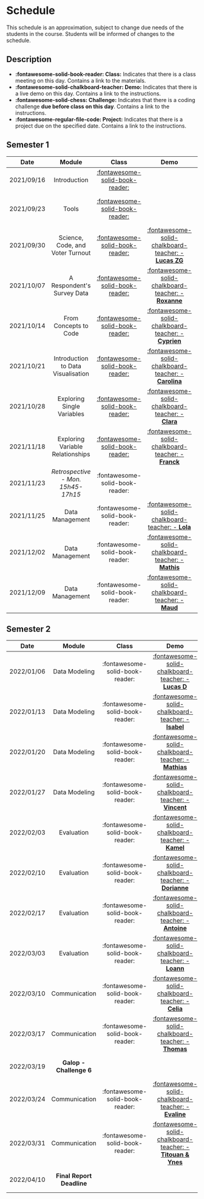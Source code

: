 # Schedule

This schedule is an approximation, subject to change due needs of the students in the course. Students will be informed of changes to the schedule.

## Description
- **:fontawesome-solid-book-reader: Class:** Indicates that there is a class meeting on this day. Contains a link to the materials.
- **:fontawesome-solid-chalkboard-teacher: Demo:** Indicates that there is a live demo on this day. Contains a link to the instructions.
- **:fontawesome-solid-chess: Challenge:** Indicates that there is a coding challenge **due before class on this day**. Contains a link to the instructions.
- **:fontawesome-regular-file-code: Project:** Indicates that there is a project due on the specified date. Contains a link to the instructions.

## Semester 1
<!-- TODO: REPLACE | 2021/10/21 | Introduction to data exploration   | [:fontawesome-solid-book-reader:](modules/programming-4.md)   | [:fontawesome-solid-chalkboard-teacher: - **Carolina**](activities/participation.md)       | [**:fontawesome-solid-chess: - C2**](https://colab.research.google.com/github/mickaeltemporao/itds/blob/main/materials/assignment-2.ipynb) | -->

| Date       | Module                                  | Class                                                       | Demo                                                                                 | Deadline                                                                                                                                   |
| :-:        | :-:                                     | :-:                                                         | :-:                                                                                  | :-:                                                                                                                                        |
| 2021/09/16 | Introduction                            | [:fontawesome-solid-book-reader:](modules/introduction.md)  |                                                                                      |                                                                                                                                            |
| 2021/09/23 | Tools                                   | [:fontawesome-solid-book-reader:](modules/tools.md)         |                                                                                      | [**:fontawesome-regular-paper-plane: Onboarding**](resources/onboarding.md)                                                                |
| 2021/09/30 | Science, Code, and Voter Turnout        | [:fontawesome-solid-book-reader:](modules/programming-1.md) | [:fontawesome-solid-chalkboard-teacher: - **Lucas ZG**](activities/participation.md) | [**:fontawesome-solid-chess: - C1**](https://colab.research.google.com/github/mickaeltemporao/itds/blob/main/materials/assignment-1.ipynb) |
| 2021/10/07 | A Respondent's Survey Data              | [:fontawesome-solid-book-reader:](modules/programming-2.md) | [:fontawesome-solid-chalkboard-teacher: - **Roxanne**](activities/participation.md)  |                                                                                                                                            |
| 2021/10/14 | From Concepts to Code                   | [:fontawesome-solid-book-reader:](modules/programming-3.md) | [:fontawesome-solid-chalkboard-teacher: - **Cyprien**](activities/participation.md)  |                                                                                                                                            |
| 2021/10/21 | Introduction to Data Visualisation      | [:fontawesome-solid-book-reader:](modules/programming-4.md) | [:fontawesome-solid-chalkboard-teacher: - **Carolina**](activities/participation.md) | [**:fontawesome-solid-chess: - C2**](https://colab.research.google.com/github/mickaeltemporao/itds/blob/main/materials/assignment-2.ipynb) |
| 2021/10/28 | Exploring Single Variables              | [:fontawesome-solid-book-reader:](modules/exploration-1.md) | [:fontawesome-solid-chalkboard-teacher: - **Clara**](activities/participation.md)    |                                                                                                                                            |
| 2021/11/18 | Exploring Variable Relationships        | [:fontawesome-solid-book-reader:](modules/exploration-2.md) | [:fontawesome-solid-chalkboard-teacher: - **Franck**](activities/participation.md)   |                                                                                                                                            |
| 2021/11/23 | *Retrospective - Mon. 15h45-17h15*      | :fontawesome-solid-book-reader:                             |                                                                                      |                                                                                                                                            |
| 2021/11/25 | Data Management                         | :fontawesome-solid-book-reader:                             | [:fontawesome-solid-chalkboard-teacher: - **Lola**](activities/participation.md)     | **:fontawesome-solid-chess: - C3**                                                                                                         |
| 2021/12/02 | Data Management                         | :fontawesome-solid-book-reader:                             | [:fontawesome-solid-chalkboard-teacher: - **Mathis**](activities/participation.md)   |                                                                                                                                            |
| 2021/12/09 | Data Management                         | :fontawesome-solid-book-reader:                             | [:fontawesome-solid-chalkboard-teacher: - **Maud**](activities/participation.md)     |                                                                                                                                            |

## Semester 2
| Date       | Module                             | Class                                                       | Demo                                                                                       | Deadline                                                                                                                                   |
| :-:        | :-:                                | :-:                                                         | :-:                                                                                        | :-:                                                                                                                                        |
| 2022/01/06 | Data Modeling                      | :fontawesome-solid-book-reader:                             | [:fontawesome-solid-chalkboard-teacher: - **Lucas D**](activities/participation.md)        | **:fontawesome-solid-chess: - C4**                                                                                                         |
| 2022/01/13 | Data Modeling                      | :fontawesome-solid-book-reader:                             | [:fontawesome-solid-chalkboard-teacher: - **Isabel**](activities/participation.md)         |                                                                                                                                            |
| 2022/01/20 | Data Modeling                      | :fontawesome-solid-book-reader:                             | [:fontawesome-solid-chalkboard-teacher: - **Mathias**](activities/participation.md)        |                                                                                                                                            |
| 2022/01/27 | Data Modeling                      | :fontawesome-solid-book-reader:                             | [:fontawesome-solid-chalkboard-teacher: - **Vincent**](activities/participation.md)        |                                                                                                                                            |
| 2022/02/03 | Evaluation                         | :fontawesome-solid-book-reader:                             | [:fontawesome-solid-chalkboard-teacher: - **Kamel**](activities/participation.md)          | **:fontawesome-solid-chess: - C5**                                                                                                         |
| 2022/02/10 | Evaluation                         | :fontawesome-solid-book-reader:                             | [:fontawesome-solid-chalkboard-teacher: - **Dorianne**](activities/participation.md)       |                                                                                                                                            |
| 2022/02/17 | Evaluation                         | :fontawesome-solid-book-reader:                             | [:fontawesome-solid-chalkboard-teacher: - **Antoine**](activities/participation.md)        |                                                                                                                                            |
| 2022/03/03 | Evaluation                         | :fontawesome-solid-book-reader:                             | [:fontawesome-solid-chalkboard-teacher: - **Loann**](activities/participation.md)          |                                                                                                                                            |
| 2022/03/10 | Communication                      | :fontawesome-solid-book-reader:                             | [:fontawesome-solid-chalkboard-teacher: - **Celia**](activities/participation.md)          |                                                                                                                                            |
| 2022/03/17 | Communication                      | :fontawesome-solid-book-reader:                             | [:fontawesome-solid-chalkboard-teacher: - **Thomas**](activities/participation.md)         |                                                                                                                                            |
| 2022/03/19 | **Galop - Challenge 6**            |                                                             |                                                                                            | **:fontawesome-solid-chess: - C6**                                                                                                         |
| 2022/03/24 | Communication                      | :fontawesome-solid-book-reader:                             | [:fontawesome-solid-chalkboard-teacher: - **Evaline**](activities/participation.md)        |                                                                                                                                            |
| 2022/03/31 | Communication                      | :fontawesome-solid-book-reader:                             | [:fontawesome-solid-chalkboard-teacher: - **Titouan & Ynes**](activities/participation.md) |                                                                                                                                            |
| 2022/04/10 | **Final Report Deadline**          |                                                             |                                                                                            | **:fontawesome-regular-file-code: Project**                                                                                                |

